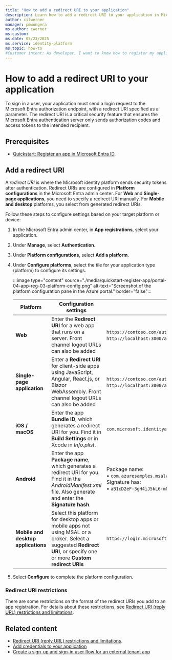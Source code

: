 ```yaml
---
title: "How to add a redirect URI to your application"
description: Learn how to add a redirect URI to your application in Microsoft Entra to securely handle authentication tokens and enhance app security.
author: cilwerner
manager: pmwongera
ms.author: cwerner
ms.custom:
ms.date: 05/23/2025
ms.service: identity-platform
ms.topic: how-to
#Customer intent: As developer, I want to know how to register my application in Microsoft Entra tenant. I want to understand the additional configurations to help make my application secure. 
---
```


# How to add a redirect URI to your application

To sign in a user, your application must send a login request to the Microsoft Entra authorization endpoint, with a redirect URI specified as a parameter. The redirect URI is a critical security feature that ensures the Microsoft Entra authentication server only sends authorization codes and access tokens to the intended recipient.

## Prerequisites

* [Quickstart: Register an app in Microsoft Entra ID](quickstart-register-app.md).

## Add a redirect URI

A *redirect URI* is where the Microsoft identity platform sends security tokens after authentication. Redirect URIs are configured in **Platform configurations** in the Microsoft Entra admin center. For **Web** and **Single-page applications**, you need to specify a redirect URI manually. For **Mobile and desktop** platforms, you select from generated redirect URIs. 

Follow these steps to configure settings based on your target platform or device:

1. In the Microsoft Entra admin center, in **App registrations**, select your application.
1. Under **Manage**, select **Authentication**.
1. Under **Platform configurations**, select **Add a platform**.
1. Under **Configure platforms**, select the tile for your application type (platform) to configure its settings.

   :::image type="content" source="./media/quickstart-register-app/portal-04-app-reg-03-platform-config.png" alt-text="Screenshot of the platform configuration pane in the Azure portal." border="false":::

   | Platform  | Configuration settings | Example |
   | --------- |------------------------|---------|
   | **Web**   | Enter the **Redirect URI** for a web app that runs on a server. Front channel logout URLs can also be added | `https://contoso.com/auth-response`  or <br> `http://localhost:3000/auth-response` if you run your app locally. |
   | **Single-page application** | Enter a **Redirect URI** for client-side apps using JavaScript, Angular, React.js, or Blazor WebAssembly. Front channel logout URLs can also be added | `https://contoso.com/auth-response`  or <br> `http://localhost:3000/auth-response` if you run your app locally.|
   | **iOS / macOS** | Enter the app **Bundle ID**, which generates a redirect URI for you. Find it in **Build Settings** or in Xcode in *Info.plist*. | `com.microsoft.identityapp.ciam.MSALiOS`. |
   | **Android** | Enter the app **Package name**, which generates a redirect URI for you. Find it in the *AndroidManifest.xml* file. Also generate and enter the **Signature hash**. | Package name: <br>&#8226; `com.azuresamples.msalandroidapp` <br> Signature has: <br>&#8226; `aB1cD2eF-3gH4iJ5kL6-mN7oP8qR=`. |
   | **Mobile and desktop applications** | Select this platform for desktop apps or mobile apps not using MSAL or a broker. Select a suggested **Redirect URI**, or specify one or more **Custom redirect URIs** | `https://login.microsoftonline.com/common/oauth2/nativeclient` |

1. Select **Configure** to complete the platform configuration.

### Redirect URI restrictions

There are some restrictions on the format of the redirect URIs you add to an app registration. For details about these restrictions, see [Redirect URI (reply URL) restrictions and limitations](./reply-url.md).

## Related content

- [Redirect URI (reply URL) restrictions and limitations](./reply-url.md).
- [Add credentials to your application](how-to-add-credentials.md)
- [Create a sign-up and sign-in user flow for an external tenant app](../external-id/customers/how-to-user-flow-sign-up-sign-in-customers.md)
